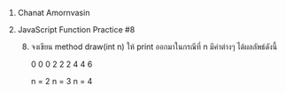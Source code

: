 1. Chanat Amornvasin
2. JavaScript Function Practice #8

    8) จงเขียน method draw(int n) ให้ print ออกมาในกรณีที่ n มีค่าต่างๆ ได้ผลลัพธ์ดังนี้

        0               0                   0
        2               2                   2
                        4                   4
                                            6
        
        n = 2           n = 3               n = 4

